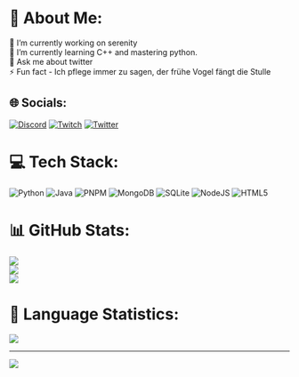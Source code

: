 # 💫 About Me:
🔭 I’m currently working on serenity<br>🌱 I’m currently learning C++ and mastering python.<br>💬 Ask me about twitter<br>⚡ Fun fact - Ich pflege immer zu sagen, der frühe Vogel fängt die Stulle



## 🌐 Socials:
[![Discord](https://img.shields.io/badge/Discord-%237289DA.svg?logo=discord&logoColor=white)](https://discord.gg/mullencord) [![Twitch](https://img.shields.io/badge/Twitch-%239146FF.svg?logo=Twitch&logoColor=white)](https://twitch.tv/eivoran) [![Twitter](https://img.shields.io/badge/Twitter-%231DA1F2.svg?logo=Twitter&logoColor=white)](https://twitter.com/HunterMatata) 

# 💻 Tech Stack:
![Python](https://img.shields.io/badge/python-3670A0?style=for-the-badge&logo=python&logoColor=ffdd54) ![Java](https://img.shields.io/badge/java-%23ED8B00.svg?style=for-the-badge&logo=openjdk&logoColor=white) ![PNPM](https://img.shields.io/badge/pnpm-%234a4a4a.svg?style=for-the-badge&logo=pnpm&logoColor=f69220) ![MongoDB](https://img.shields.io/badge/MongoDB-%234ea94b.svg?style=for-the-badge&logo=mongodb&logoColor=white) ![SQLite](https://img.shields.io/badge/sqlite-%2307405e.svg?style=for-the-badge&logo=sqlite&logoColor=white) ![NodeJS](https://img.shields.io/badge/node.js-6DA55F?style=for-the-badge&logo=node.js&logoColor=white) ![HTML5](https://img.shields.io/badge/html5-%23E34F26.svg?style=for-the-badge&logo=html5&logoColor=white)
# 📊 GitHub Stats:
![](https://github-readme-stats.vercel.app/api?username=Hunter-Matata&theme=dark&hide_border=false&include_all_commits=false&count_private=true)<br/>
![](https://github-readme-streak-stats.herokuapp.com/?user=Hunter-Matata&theme=dark&hide_border=false)<br/>
![](https://github-readme-stats.vercel.app/api/top-langs/?username=Hunter-Matata&theme=dark&hide_border=false&include_all_commits=false&count_private=true&layout=compact)

# 🗿 Language Statistics:
![](https://wakatime.com/share/@018e6f7c-0c98-4886-aa34-6bbc85410256/69fe98d6-fae6-4430-8e57-ac89ab1a8d8b.svg)<br/>

---
[![](https://visitcount.itsvg.in/api?id=Hunter-Matata&icon=0&color=12)](https://visitcount.itsvg.in)

<!-- Proudly created with GPRM ( https://gprm.itsvg.in ) -->
